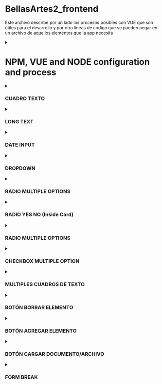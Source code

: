 # BellasArtes2_frontend

Este archivo describe por un lado los procesos posibles con VUE que son útiles para el desarrollo y por otro líneas de codigo que se pueden pegar en un archivo de aquellos elementos que la app necesita

<details>
<summary>

# NPM, VUE and NODE configuration and process 

</summary>

## Recommended IDE Setup

[VSCode](https://code.visualstudio.com/) + [Volar](https://marketplace.visualstudio.com/items?itemName=Vue.volar) (and disable Vetur).

## Customize configuration

See [Vite Configuration Reference](https://vitejs.dev/config/).

## Project Setup

```sh
npm install
```

### Compile and Hot-Reload for Development

```sh
npm run dev
```

### Compile and Minify for Production

```sh
npm run build
```

### Run Unit Tests with [Vitest](https://vitest.dev/)

```sh
npm run test:unit
```

### Documentacion básica
</details>

<details>
<summary>

### CUADRO TEXTO

</summary>

- Script
    
    ```jsx
      import InputText from '@comp/elements/inputText.vue'
    ```
    
- Template
    
    ```jsx
    <InputText
        id_name="esteID"
        label="Nombre de la asignatura"
        content="esto es una prueba"
        add_info= "esto lo invente"
        :stackClass="true"
        popupText=""
    />
    ```
    
    `id_name` El id y nombre del elemento para que reconocerá el formulario

    `label` El texto que muestra en pantalla

    `content` El contenido dentro del cuadro de texto

    `add_info` Información adicional

    `:stackClass` Agrega la clase stack para que se puedan ver dos elementos en un misma linea
</details>
        
<details>
<summary>

### LONG TEXT
</summary>

- script
    
    ```jsx
    import LongText from '@comp/elements/textoAmplio.vue'
    ```
    
- template
    
    ```jsx
    <LongText
        id_name="id_name"
        label="label"
        content="value"
        add_info=""
        :isRequired="true"
        :stackClass="true"
        popupText=""
    />
    ```
</details>

<details>
<summary>

### DATE INPUT
</summary>

- script
    
    ```jsx
      import DateInput from '@comp/elements/dateInput.vue'
    ```
    
- template
    
    ```jsx
    <DateInput
        id_name="id_name"
        label="el label"
        value="el value"
        add_info="la add info"
        :isRequired="true"
        :stackClass="true"
        popupText=""
    />
    ```
</details>

<details>
<summary>

### DROPDOWN

</summary>

- Script
    
    ```jsx
      import DropdownList from '@comp/elements/dropdownList.vue'
    ```
    
- Template
    
    ```jsx
    <DropdownList
        id_name="cardID"
        label="'Programa ' + cardID"
        :options="[
            {'lic': 'Licenciatura en música'},
            {'musica': 'Música'},
            {'dram': 'Arte dramático'},
            {'Danza': 'Danza'},
            {'plas': 'Artes Plásticas'}
        ]"
        add_info= "esto lo invente"
        :stackClass="true"
        popupText=""
    />
    
    ```
    
    `id_name` El id y nombre del elemento para que reconocerá el formulario
    
    `label` El título que muestra en pantalla
    
    `options` Las opciones de la lista. Es un array de dicts, donde el key=name y value=texto en pantalla
    
    `add_info` Información adicional
    
    `:stackClass` Agrega la clase stack para que se puedan ver dos elementos en un misma linea
</details>
        
<details>
<summary>

### RADIO MULTIPLE OPTIONS

</summary>

- Script
    
    ```jsx
    import RadioMultipleOptions from '@comp/elements/radioMultipleOptions.vue'
    ```
    
- Template
    
    ```jsx
    <RadioMultipleOptions
        radioID="esteID"
        title="¿El proyecto fue elegido?"
        :options="[
            {value:'si', text:'Si'},
            {value:'no', text:'No'},
            {value:'espera', text:'En espera de resultados'}
        ]"
        popupText=""
    />
    ```
    

    `radioID` El id y nombre del elemento para que reconocerá el formulario

    `title` El título que muestra en pantalla

    `:options` Las opciones de los radios. Es un array de dicts, donde el value=lo que reconoce el formulario y text=lo que muestra en pantalla
</details>
        
<details>
<summary>

### RADIO YES NO (Inside Card)
</summary>

- Script
    
    ```jsx
    import RadioYesNoCard from '@comp/elements/radioYesNoCard.vue'
    ```
    
- Template
    
    ```jsx
    <RadioYesNoCard 
        @update="handleRadio"
        radioID="esteRadio"
        title="¿El proyecto cuenta con la participación algún semillero de investigación?" 
        additional_info=""
        :stackClass="true"
        popupText=""
        />
    ```
</details>
        
<details>
<summary>

### RADIO MULTIPLE OPTIONS
</summary>

- script
    
    ```jsx
      import RadioMultipleOptions from '@comp/elements/radioMultipleOptions.vue'
    ```
    
- template
    
    ```jsx
    <RadioMultipleOptions
        radioID="esteID"
        title="¿El proyecto fue elegido?"
        :options="[
        {value:'si', text:'Si'},
        {value:'no', text:'No'},
        {value:'espera', text:'En espera de resultados'}
        ]"
        additional_info="info"
        :isRequired="true"
        :stackClass="true"
        popupText=""
    />
    ```
        
</details>

<details>
<summary>

### CHECKBOX MULTIPLE OPTION
</summary>

- script
    
    ```jsx
      import CheckBoxMultiple from '@comp/elements/checkboxMultipleOption.vue'
    ```
    
- template
    
    ```jsx
    <CheckBoxMultiple
        id_name="esteID"
        label="este checkbox"
        :options="[
        {id_name:'id1', text:'opt1'},
        {id_name:'id2', text:'opt2'},
        ]"
        add_info=""
        :isRequired="true"
        :stackClass="true"
        popupText=""
    />
    ```
</details>

<details>
<summary>

### MULTIPLES CUADROS DE TEXTO
</summary>

- Script
    
    ```jsx
    import MultipleInputText from '@comp/elements/multipleInputText.vue'
    ```
    
- Template
    
    ```jsx
    <MultipleInputText
        id_name="esteID"
        textLabel="Lista todos los nombres de los estudiantes con el botón &quot;Añadir&quot;"
        textAddButton="+ Añadir estudiante"
        popupText=""
    />
    ```
</details>
        
<details>
<summary>

### BOTÓN BORRAR ELEMENTO
</summary>

- Script
    
    ```jsx
    import ButtonRemove from '@comp/elements/buttonRemove.vue'
    ```
    
- Template
    
    ```jsx
    <ButtonRemove
        @click="emitCardID"
        text="Borrar proyecto"
    />
    ```
    
    `text` El texto del botón
</details>
        
<details>
<summary>

### BOTÓN AGREGAR ELEMENTO
</summary>

- script
    
    ```jsx
    import ButtonAddRemove from '@comp/elements/buttonAddElement.vue'
    ```
    
- Template
    
    ```jsx
    <ButtonAddElement
        text="textAddButton"
        classes="add-multiple-text-button"
        entries="entries"
        keyword="keyword"
    />
    ```
    
    `text` el texto del botón
    
    `classes` generalmente es la clase `add-multiple-text-button` que es para cuando el botón esta dentro de una card
    
    `entries` el Objeto del que recibe la información de la que depende la creación. 
    
    `keyword` el keyword para el ID del nuevo objeto. 
</details>
        
<details>
<summary>

### BOTÓN CARGAR DOCUMENTO/ARCHIVO
</summary>

- script
    
    ```jsx
  import UploadBox from '@comp/elements/uploadButton.vue'
    ```
    
- Template
    
    ```jsx
    <UploadBox
        id_name="id_name"
        label=""
        filename=""
        :filenameLengthLimit="90"
        add_info=""
        :isRequired="true"
        :stackClass="false"
        popupText=""
    />
    ```
    
    `id_name` el id del elemento
    
    `label` El texto que va en el label el elemento
    
    `filename` el nombre del archivo si la base de datos lo carga 
    
    `filenameLengthLimit` cuantas letras máximo muestra del nombre del archivo 

    `add_info` el bloque de información adicional debajo del elemento

    `isRequired` Indica si es un campo obligatorio. "true" o "false" son las unicas opciones

    `stackClass` Indica si el elemento se presenta en stack. "true" o "false" son las unicas opciones 

    `popupText` El texto de es que lleva un popup. Si esta campo esta vació no se mostrará la opción de popup
</details>
<details>
<summary>

### FORM BREAK
</summary>
    
- Script
    ```jsx
    <div class="form-break"></div>
    ```
    
</details>
